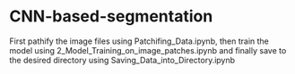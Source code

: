 # CNN-based-segmentation
First pathify the image files using Patchifing_Data.ipynb, then train the model using 2_Model_Training_on_image_patches.ipynb and finally save to the desired directory using Saving_Data_into_Directory.ipynb

